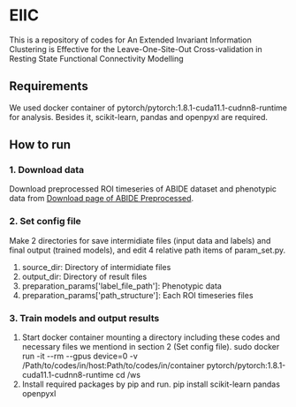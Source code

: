 # EIIC
This is a repository of codes for An Extended Invariant Information Clustering is Effective for the Leave-One-Site-Out Cross-validation in Resting State Functional Connectivity Modelling

## Requirements
We used docker container of pytorch/pytorch:1.8.1-cuda11.1-cudnn8-runtime for analysis.
Besides it, scikit-learn, pandas and openpyxl are required.

## How to run

### 1. Download data
Download preprocessed ROI timeseries of ABIDE dataset and phenotypic data from [Download page of ABIDE Preprocessed](http://preprocessed-connectomes-project.org/abide/download.html).

### 2. Set config file
Make 2 directories for save intermidiate files (input data and labels) and final output (trained models), and edit 4 relative path items of param_set.py.

1. source_dir: Directory of intermidiate files
2. output_dir: Directory of result files
3. preparation_params['label_file_path']: Phenotypic data
4. preparation_params['path_structure']: Each ROI timeseries files

### 3. Train models and output results
1. Start docker container mounting a directory including these codes and necessary files we mentiond in section 2 (Set config file).
sudo docker run -it --rm --gpus device=0 -v /Path/to/codes/in/host:Path/to/codes/in/container pytorch/pytorch:1.8.1-cuda11.1-cudnn8-runtime
cd /ws
2. Install required packages by pip and run.
pip install scikit-learn pandas openpyxl


